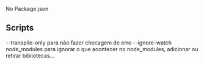 No Package.json

## Scripts

--transpile-only para não fazer checagem de erro
--ignore-watch node_modules para ignorar o que acontecer no node_modules, adicionar ou retirar bibliotecas...